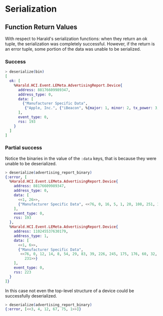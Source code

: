 # Serialization

## Function Return Values

With respect to Harald's serialization functions: when they return an ok tuple,
the serialization was completely successful. However, if the return is an error
tuple, some portion of the data was unable to be serialized.

### Success

```elixir
> deserialize(bin)
[
  ok: [
    %Harald.HCI.Event.LEMeta.AdvertisingReport.Device{
      address: 88176609989347,
      address_type: 0,
      data: [
        {"Manufacturer Specific Data",
         {"Apple, Inc.", {"iBeacon", %{major: 1, minor: 2, tx_power: 3, uuid: 4}}}}
      ],
      event_type: 0,
      rss: 193
    }
  ]
]

```

### Partial success

Notice the binaries in the value of the `:data` keys, that is because they were
unable to be deserialized.

```elixir
> deserialize(advertising_report_binary)
{:error, [
  %Harald.HCI.Event.LEMeta.AdvertisingReport.Device{
    address: 88176609989347,
    address_type: 0,
    data: [
      <<1, 26>>,
      {"Manufacturer Specific Data", <<76, 0, 16, 5, 1, 20, 108, 251, 123>>}
    ],
    event_type: 0,
    rss: 193
  },
  %Harald.HCI.Event.LEMeta.AdvertisingReport.Device{
    address: 110245537630179,
    address_type: 1,
    data: [
      <<1, 6>>,
      {"Manufacturer Specific Data",
       <<76, 0, 12, 14, 8, 54, 29, 83, 39, 226, 245, 175, 176, 60, 32, 58, 172,
         231>>}
    ],
    event_type: 0,
    rss: 223
  }
]}
```

In this case not even the top-level structure of a device could be successfully
deserialized.

```elixir
> deserialize(advertising_report_binary)
{:error, [<<3, 4, 12, 67, 75, 1>>]}
```
